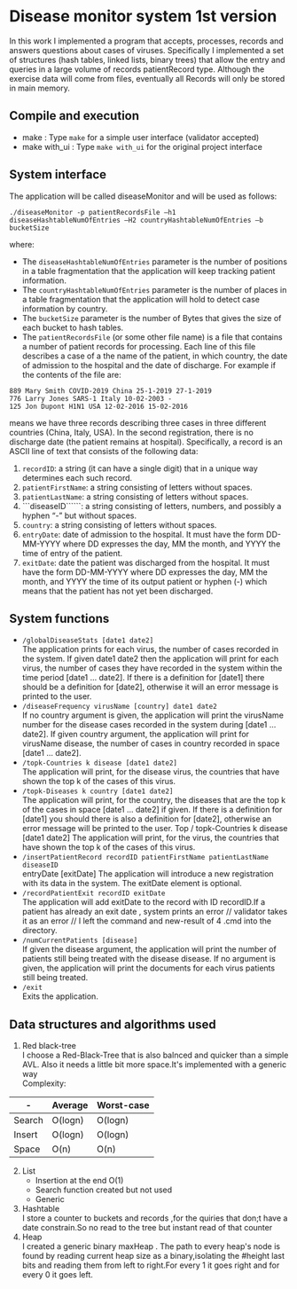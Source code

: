 # Disease monitor system 1st version

In this work I implemented a program that accepts, processes, records and answers questions about cases of viruses. Specifically I implemented a set of structures (hash
tables, linked lists, binary trees) that allow the entry and queries in a large volume of records
patientRecord type. Although the exercise data will come from files, eventually all
Records will only be stored in main memory. 

## Compile and execution 
- make : Type ```make``` for a simple user interface (validator accepted)
- make with_ui  : Type ```make with_ui``` for the original project interface

## System interface 
The application will be called diseaseMonitor and will be used as follows:
```
./diseaseMonitor -p patientRecordsFile –h1 diseaseHashtableNumOfEntries –H2 countryHashtableNumOfEntries –b bucketSize
```
where:
- The ```diseaseHashtableNumOfEntries``` parameter is the number of positions in a table
fragmentation that the application will keep tracking patient information.
- The ```countryHashtableNumOfEntries``` parameter is the number of places in a table
fragmentation that the application will hold to detect case information by country.
- The ```bucketSize``` parameter is the number of Bytes that gives the size of each bucket to
hash tables.
- The ```patientRecordsFile``` (or some other file name) is a file that contains a number of
patient records for processing. Each line of this file describes a case of a
the name of the patient, in which country, the date of admission to the hospital and the
date of discharge. For example if the contents of the file are:
```
889 Mary Smith COVID-2019 China 25-1-2019 27-1-2019
776 Larry Jones SARS-1 Italy 10-02-2003 -
125 Jon Dupont H1N1 USA 12-02-2016 15-02-2016
```
means we have three records describing three cases in three different countries
(China, Italy, USA). In the second registration, there is no discharge date (the patient remains at
hospital). Specifically, a record is an ASCII line of text that consists of the following
data:
1. ```recordID```: a string (it can have a single digit) that in a unique way
determines each such record.
2. ```patientFirstName```: a string consisting of letters without spaces.
3. ```patientLastName```: a string consisting of letters without spaces.
4. ```diseaseID``````: a string consisting of letters, numbers, and possibly a
hyphen “-” but without spaces.
5. ```country```: a string consisting of letters without spaces.
6. ```entryDate```: date of admission to the hospital. It must have the form
DD-MM-YYYY where DD expresses the day, MM the month, and YYYY the time of entry
of the patient.
7. ```exitDate```: date the patient was discharged from the hospital. It must have the form
DD-MM-YYYY where DD expresses the day, MM the month, and YYYY the time of its output
patient or hyphen (-) which means that the patient has not yet been discharged.

## System functions

- ```/globalDiseaseStats [date1 date2]``` \
The application prints for each virus, the number of cases recorded in the system. If
given date1 date2 then the application will print for each virus, the number of cases they have
recorded in the system within the time period [date1 ... date2].
If there is a definition for [date1] there should be a definition for [date2], otherwise it will
an error message is printed to the user. 
- ```/diseaseFrequency virusName [country] date1 date2```\
If no country argument is given, the application will print the virusName number for the disease
cases recorded in the system during [date1 ... date2]. If given
country argument, the application will print for virusName disease, the number of cases in
country recorded in space [date1 ... date2]. 
- ```/topk-Countries k disease [date1 date2]```\
The application will print, for the disease virus, the countries that have shown the top k of the cases
of this virus. 
- ```/topk-Diseases k country [date1 date2]```\
The application will print, for the country, the diseases that are the top k of the cases
in space [date1 ... date2] if given. If there is a definition for [date1] you should
there is also a definition for [date2], otherwise an error message will be printed to the user.
Top / topk-Countries k disease [date1 date2]
The application will print, for the virus, the countries that have shown the top k of the cases
of this virus.
- ```/insertPatientRecord recordID patientFirstName patientLastName diseaseID```\
entryDate [exitDate]
The application will introduce a new registration with its data in the system. The exitDate element is
optional.
- ```/recordPatientExit recordID exitDate```\
The application will add exitDate to the record with ID recordID.If a patient has already an exit date , system prints an error // validator takes it as an error // I left the command and new-result of 4 .cmd into the directory.
- ```/numCurrentPatients [disease]```\
If given the disease argument, the application will print the number of patients still being treated with
the disease disease. If no argument is given, the application will print the documents for each virus
patients still being treated.
- ```/exit```\
Exits the application. 

## Data structures and algorithms used
1. Red black-tree \
I choose a Red-Black-Tree that is also balnced and quicker than a simple AVL.
Also it needs a little bit more space.It's implemented with a generic  way\
Complexity:

  | - |  Average | Worst-case  |
  |---|---|---|
  | Search  | O(logn)  |  O(logn) |
  | Insert  |  O(logn) | O(logn)  |
  | Space  |  O(n) | O(n)  | 

2. List
      - Insertion at the end O(1)
      - Search function created but not used
      - Generic
3. Hashtable \
I store a counter to buckets and records ,for the quiries that don;t have a date constrain.So no read to the tree but instant read of that counter
4. Heap \
I created a generic binary maxHeap . The path to every heap's node is found by reading current heap size as a binary,isolating the #height last bits and reading them from left to right.For every 1 it goes right and for every 0 it goes left.     











